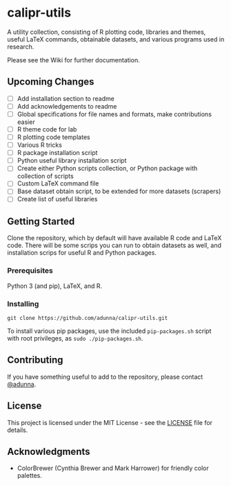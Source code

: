 # calipr-utils

A utility collection, consisting of R plotting code, libraries and themes, useful LaTeX commands, obtainable datasets, and various programs used in research.  

Please see the Wiki for further documentation.

## Upcoming Changes

- [ ] Add installation section to readme
- [ ] Add acknowledgements to readme
- [ ] Global specifications for file names and formats, make contributions easier
- [ ] R theme code for lab
- [ ] R plotting code templates
- [ ] Various R tricks
- [ ] R package installation script
- [ ] Python useful library installation script
- [ ] Create either Python scripts collection, or Python package with collection of scripts
- [ ] Custom LaTeX command file
- [ ] Base dataset obtain script, to be extended for more datasets (scrapers)
- [ ] Create list of useful libraries

## Getting Started

Clone the repository, which by default will have available R code and LaTeX code. There will be some scrips you can run to obtain datasets as well, and installation scrips for useful R and Python packages.

### Prerequisites

Python 3 (and pip), LaTeX, and R.

### Installing

`git clone https://github.com/adunna/calipr-utils.git`

To install various pip packages, use the included `pip-packages.sh` script with root privileges, as `sudo ./pip-packages.sh`.

## Contributing

If you have something useful to add to the repository, please contact [@adunna](https://github.com/adunna/).

## License

This project is licensed under the MIT License - see the [LICENSE](LICENSE) file for details.

## Acknowledgments

 - ColorBrewer (Cynthia Brewer and Mark Harrower) for friendly color palettes.
